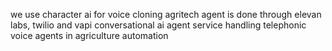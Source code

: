we use character ai for voice cloning
agritech agent is done through elevan labs, twilio and vapi conversational ai agent service handling telephonic voice agents in agriculture automation
